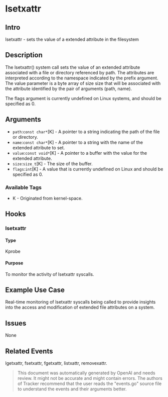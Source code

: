 
# lsetxattr

## Intro
lsetxattr - sets the value of a extended attribute in the filesystem

## Description
The lsetxattr() system call sets the value of an extended attribute associated 
with a file or directory referenced by path. The attributes are interpreted 
according to the namespace indicated by the prefix argument. The value 
parameter is a byte array of size size that will be associated with the 
attribute identified by the pair of arguments (path, name).

The flags argument is currently undefined on Linux systems, and should be 
specified as 0.

## Arguments
* `path`:`const char*`[K] - A pointer to a string indicating the path of the file or directory.
* `name`:`const char*`[K] - A pointer to a string with the name of the extended attribute to set.
* `value`:`const void*`[K] - A pointer to a buffer with the value for the extended attribute.
* `size`:`size_t`[K] - The size of the buffer.
* `flags`:`int`[K] - A value that is currently undefined on Linux and should be specified as 0.

### Available Tags
* K - Originated from kernel-space.

## Hooks
### lsetxattr
#### Type
Kprobe
#### Purpose
To monitor the activity of lsetxattr syscalls.

## Example Use Case
Real-time monitoring of lsetxattr syscalls being called to provide insights into 
the access and modification of extended file attributes on a system.

## Issues
None

## Related Events
lgetxattr, fsetxattr, fgetxattr, listxattr, removexattr.

> This document was automatically generated by OpenAI and needs review. It might
> not be accurate and might contain errors. The authors of Tracker recommend that
> the user reads the "events.go" source file to understand the events and their
> arguments better.
